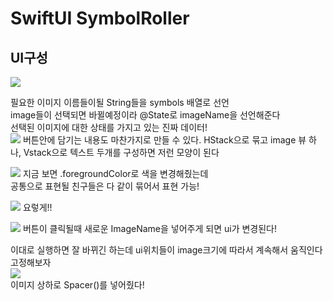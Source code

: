 # SwiftUI SymbolRoller

## UI구성

![](https://velog.velcdn.com/images/woojusm/post/146409f6-0583-40c6-a2cf-b126003193af/image.png)

필요한 이미지 이름들이될 String들을 symbols 배열로 선언  
image들이 선택되면 바뀔예정이라 @State로 imageName을 선언해준다  
선택된 이미지에 대한 상태를 가지고 있는 진짜 데이터!  
![](https://velog.velcdn.com/images/woojusm/post/9401446f-c7db-4797-9095-086ca871f504/image.png)
버튼안에 담기는 내용도 마찬가지로 만들 수 있다.
HStack으로 묶고 image 뷰 하나, Vstack으로 텍스트 두개를 구성하면 저런 모양이 된다  


![](https://velog.velcdn.com/images/woojusm/post/31e3bb38-a80b-4f02-8e49-0e874efc0aa1/image.png)
지금 보면 .foregroundColor로 색을 변경해줬는데  
공통으로 표현될 친구들은 다 같이 묶어서 표현 가능!  

![](https://velog.velcdn.com/images/woojusm/post/71c27bf5-00c1-4274-9a12-81e2c52e3ec2/image.png)
요렇게!!  

![](https://velog.velcdn.com/images/woojusm/post/9059911d-4297-4867-87d2-363dddbb081c/image.png)
버튼이 클릭될때 새로운 ImageName을 넣어주게 되면 ui가 변경된다!  

이대로 실행하면 잘 바뀌긴 하는데 ui위치들이 image크기에 따라서 계속해서 움직인다  
고정해보자  
![](https://velog.velcdn.com/images/woojusm/post/56815709-055f-4918-938a-76cff27f1329/image.png)  
이미지 상하로 Spacer()를 넣어줬다!  

